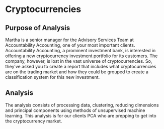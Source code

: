 # Cryptocurrencies

## Purpose of Analysis

Martha is a senior manager for the Advisory Services Team at Accountability Accounting, one of your most important clients. Accountability Accounting, a prominent investment bank, is interested in offering a new cryptocurrency investment portfolio for its customers. The company, however, is lost in the vast universe of cryptocurrencies. So, they’ve asked you to create a report that includes what cryptocurrencies are on the trading market and how they could be grouped to create a classification system for this new investment.

## Analysis

The analysis consists of processing data, clustering, reducing dimensions and principal components using methods of unsupervised machine learning. This analysis is for our clients PCA who are prepping to get into the cryptocurrency market. 
